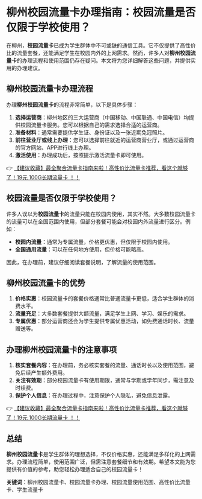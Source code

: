# 柳州校园流量卡办理指南：校园流量是否仅限于学校使用？

在柳州，**校园流量卡**已成为学生群体中不可或缺的通信工具。它不仅提供了高性价比的流量套餐，还能满足学生在校园内外的上网需求。然而，许多人对**柳州校园流量卡**的办理流程和使用范围仍存在疑问。本文将为您详细解答这些问题，并提供实用的办理建议。

## 柳州校园流量卡办理流程

办理**柳州校园流量卡**的流程非常简单，以下是具体步骤：

1. **选择运营商**：柳州地区的三大运营商（中国移动、中国联通、中国电信）均提供校园流量卡服务。您可以根据自己的需求选择合适的运营商。
2. **准备材料**：通常需要提供学生证、身份证以及一张近期免冠照片。
3. **前往营业厅或线上办理**：您可以选择前往就近的运营商营业厅，或通过运营商的官方网站、APP进行线上办理。
4. **激活使用**：办理成功后，按照提示激活流量卡即可使用。

👉 [【建议收藏】最全聚合流量卡指南来啦！高性价比流量卡推荐，看这个就够了！19元 100G长期流量卡 ！！](https://bit.ly/Liuliangka)

## 校园流量是否仅限于学校使用？

许多人误以为**校园流量卡**的流量只能在校园内使用，其实不然。大多数校园流量卡的流量可以在全国范围内使用，但部分套餐可能会对校园内外流量进行区分。例如：

- **校园内流量**：通常为专属流量，价格更优惠，但仅限于校园内使用。
- **全国通用流量**：可以在任何地方使用，但价格可能略高。

因此，在办理前，建议仔细阅读套餐说明，了解流量的使用范围。

## 柳州校园流量卡的优势

1. **价格实惠**：校园流量卡的套餐价格通常比普通流量卡更低，适合学生群体的消费水平。
2. **流量充足**：大多数套餐提供大额流量，满足学生上网、学习、娱乐的需求。
3. **专属优惠**：部分运营商还会为学生提供专属优惠活动，如免费通话时长、流量赠送等。

## 办理柳州校园流量卡的注意事项

1. **核实套餐内容**：在办理前，务必核实套餐的流量、通话时长以及使用范围，避免后续产生额外费用。
2. **关注有效期**：部分校园流量卡有使用期限，通常与学期或学年同步，需注意及时续费。
3. **保护个人信息**：在办理过程中，注意保护个人隐私，避免信息泄露。

👉 [【建议收藏】最全聚合流量卡指南来啦！高性价比流量卡推荐，看这个就够了！19元 100G长期流量卡 ！！](https://bit.ly/Liuliangka)

## 总结

**柳州校园流量卡**是学生群体的理想选择，不仅价格实惠，还能满足多样化的上网需求。办理流程简单，使用范围广泛，但需注意套餐细节和有效期。希望本文能为您提供有价值的参考，助您轻松办理适合自己的校园流量卡！

**关键词**：柳州校园流量卡、校园流量卡办理、校园流量使用范围、高性价比流量卡、学生流量卡